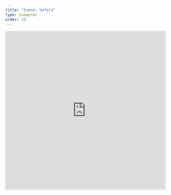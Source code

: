 ```yaml
---
title: "Scene: Unfold"
type: examples
order: 18
---
```


<iframe width="100%" height="500" src="https://mozvr.github.io/aframe/examples/unfold/" allowfullscreen="yes" frameborder="0"></iframe>
